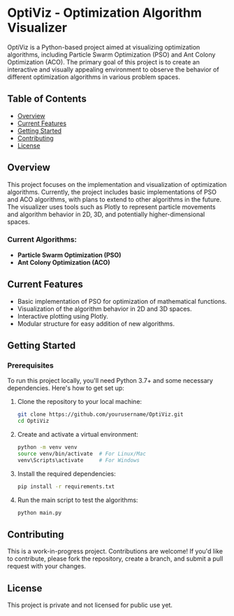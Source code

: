 # OptiViz - Optimization Algorithm Visualizer

OptiViz is a Python-based project aimed at visualizing optimization algorithms, including Particle Swarm Optimization (PSO) and Ant Colony Optimization (ACO). The primary goal of this project is to create an interactive and visually appealing environment to observe the behavior of different optimization algorithms in various problem spaces.

## Table of Contents

- [Overview](#overview)
- [Current Features](#current-features)
- [Getting Started](#getting-started)
- [Contributing](#contributing)
- [License](#license)

## Overview

This project focuses on the implementation and visualization of optimization algorithms. Currently, the project includes basic implementations of PSO and ACO algorithms, with plans to extend to other algorithms in the future. The visualizer uses tools such as Plotly to represent particle movements and algorithm behavior in 2D, 3D, and potentially higher-dimensional spaces.

### Current Algorithms:

- **Particle Swarm Optimization (PSO)**
- **Ant Colony Optimization (ACO)**

## Current Features

- Basic implementation of PSO for optimization of mathematical functions.
- Visualization of the algorithm behavior in 2D and 3D spaces.
- Interactive plotting using Plotly.
- Modular structure for easy addition of new algorithms.

## Getting Started

### Prerequisites

To run this project locally, you'll need Python 3.7+ and some necessary dependencies. Here's how to get set up:

1. Clone the repository to your local machine:

    ```bash
    git clone https://github.com/yourusername/OptiViz.git
    cd OptiViz
    ```

2. Create and activate a virtual environment:

    ```bash
    python -m venv venv
    source venv/bin/activate  # For Linux/Mac
    venv\Scripts\activate     # For Windows
    ```

3. Install the required dependencies:

    ```bash
    pip install -r requirements.txt
    ```

4. Run the main script to test the algorithms:

    ```bash
    python main.py
    ```

## Contributing

This is a work-in-progress project. Contributions are welcome! If you'd like to contribute, please fork the repository, create a branch, and submit a pull request with your changes.

## License

This project is private and not licensed for public use yet.
